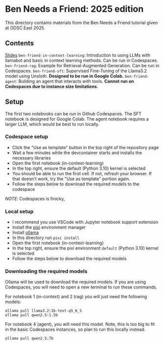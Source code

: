 # Ben Needs a Friend: 2025 edition
This directory contains materials from the Ben Needs a Friend tutorial given at ODSC East 2025.

## Contents
[Slides](https://docs.google.com/presentation/d/1w6gT7euYzIGRJIr60SXdX_3Kl8GCmK4o2gWikes-v0Q/edit?usp=sharing)
`ben-friend-in-context-learning`: Introduction to using LLMs with llamabot and basic in context learning methods.  Can be run in Codespaces.
`ben-friend-rag`: Example for Retrieval-Augmented Generation.  Can be run in Codespaces.
`ben-friend-sft`: Supervised Fine-Tuning of the Llama3.2 model using Unsloth.  **Designed to be run in Google Colab.**
`ben-friend-agent`: Building an agent that interacts with tools.  **Cannot run on Codespaces due to instance size limitations.**

## Setup
The first two notebooks can be run in Github Codespaces.  The SFT notebook is designed for Google Colab.  The agent notebook requires a larger LLM, which would be best to run locally.

### Codespace setup
* Click the "Use as template" button in the top right of the repository page
* Wait a few minutes while the devcontainer starts and installs the necessary libraries
* Open the first notebook (in-context-learning)
* In the top right, ensure the default (Python 3.10) kernel is selected
* You should be able to run the first cell.  If not, refresh your browser.  If that doesn't work, try the "Use as template" portion again.
* Follow the steps below to download the required models to the codespace

_NOTE_: Codespaces is finicky, 

### Local setup
* I recommend you use VSCode with Jupyter notebook support extension
* Install the [pixi](https://pixi.sh/latest/) environment manager
* Install [ollama](https://ollama.com/)
* In this directory run `pixi install`
* Open the first notebook (in-context-learning)
* In the top right, ensure the pixi environment `default` (Python 3.10) kernel is selected
* Follow the steps below to download the required models

### Downloading the required models
Ollama will be used to download the required models.  If you are using Codespaces, you will need to open a new terminal to run these commands.

For notebook 1 (in-context) and 2 (rag) you will just need the following models:

```
ollama pull llama3.2:1b-text-q5_K_S
ollama pull qwen2.5:1.5b
```

For notebook 4 (agent), you will need this model.  Note, this is too big to fit in the basic Codespaces instances, so plan to run this locally instead.

`ollama pull qwen2.5:7b`

